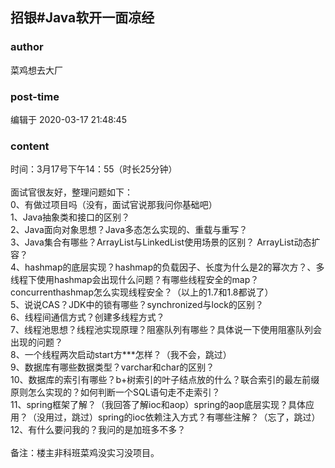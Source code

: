 ## 招银#Java软开一面凉经
### author 
菜鸡想去大厂
### post-time 

编辑于  2020-03-17 21:48:45
### content 
<div class="post-topic-des nc-post-content">
 <div>
  时间：3月17号下午14：55（时长25分钟）
 </div>
 <div>
  <br/>
 </div>
 <div>
  面试官很友好，整理问题如下：
 </div>
 <div>
  0、有做过项目吗（没有，面试官说那我问你基础吧）
 </div>
 <div>
  1、Java抽象类和接口的区别？
 </div>
 <div>
  2、Java面向对象思想？Java多态怎么实现的、重载与重写？
 </div>
 <div>
  3、Java集合有哪些？ArrayList与LinkedList使用场景的区别？
  <span>
   ArrayList动态扩容？
  </span>
 </div>
 <div>
  4、hashmap的底层实现？hashmap的负载因子、长度为什么是2的幂次方？、多线程下使用hashmap会出现什么问题？有哪些线程安全的map？concurrenthashmap怎么实现线程安全？（以上的1.7和1.8都说了）
 </div>
 <div>
  5、说说CAS？JDK中的锁有哪些？synchronized与lock的区别？
 </div>
 <div>
  6、线程间通信方式？创建多线程方式？
 </div>
 <div>
  7、线程池思想？线程池实现原理？阻塞队列有哪些？具体说一下使用阻塞队列会出现的问题？
 </div>
 <div>
  8、一个线程两次启动start方***怎样？（我不会，跳过）
 </div>
 <div>
  9、数据库有哪些数据类型？varchar和char的区别？
 </div>
 <div>
  10、数据库的索引有哪些？b+树索引的叶子结点放的什么？联合索引的最左前缀原则怎么实现的？如何判断一个SQL语句走不走索引？
 </div>
 <div>
  11、spring框架了解？（我回答了解ioc和aop）spring的aop底层实现？具体应用？（没用过，跳过）spring的ioc依赖注入方式？有哪些注解？（忘了，跳过）
  <span>
  </span>
 </div>
 <div>
  12、有什么要问我的？我问的是加班多不多？
 </div>
 <div>
  <br/>
 </div>
 <div>
  备注：楼主非科班菜鸡没实习没项目。
 </div>
</div>
